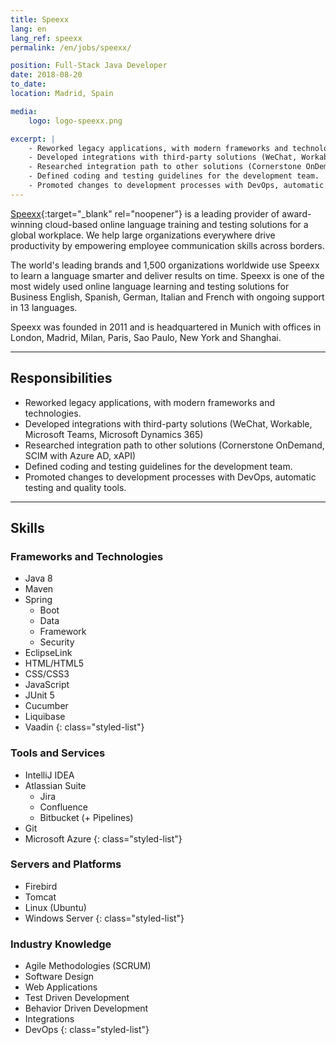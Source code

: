 ```yaml
---
title: Speexx
lang: en
lang_ref: speexx
permalink: /en/jobs/speexx/

position: Full-Stack Java Developer
date: 2018-08-20
to_date: 
location: Madrid, Spain

media:
    logo: logo-speexx.png

excerpt: |
    - Reworked legacy applications, with modern frameworks and technologies.
    - Developed integrations with third-party solutions (WeChat, Workable, Microsoft Teams, Microsoft Dynamics 365)
    - Researched integration path to other solutions (Cornerstone OnDemand, SCIM with Azure AD, xAPI)
    - Defined coding and testing guidelines for the development team.
    - Promoted changes to development processes with DevOps, automatic testing and quality tools.
---
```


[Speexx](https://www.speexx.com){:target="_blank" rel="noopener"} is a leading provider of award-winning cloud-based online language training and testing solutions for a global workplace. We help large organizations everywhere drive productivity by empowering employee communication skills across borders.

The world's leading brands and 1,500 organizations worldwide use Speexx to learn a language smarter and deliver results on time. Speexx is one of the most widely used online language learning and testing solutions for Business English, Spanish, German, Italian and French with ongoing support in 13 languages.

Speexx was founded in 2011 and is headquartered in Munich with offices in London, Madrid, Milan, Paris, Sao Paulo, New York and Shanghai.

***

## Responsibilities

- Reworked legacy applications, with modern frameworks and technologies.
- Developed integrations with third-party solutions (WeChat, Workable, Microsoft Teams, Microsoft Dynamics 365)
- Researched integration path to other solutions (Cornerstone OnDemand, SCIM with Azure AD, xAPI)
- Defined coding and testing guidelines for the development team.
- Promoted changes to development processes with DevOps, automatic testing and quality tools.

***

## Skills

### Frameworks and Technologies

- Java 8
- Maven
- Spring
    - Boot
    - Data
    - Framework
    - Security
- EclipseLink
- HTML/HTML5
- CSS/CSS3
- JavaScript
- JUnit 5
- Cucumber
- Liquibase
- Vaadin
{: class="styled-list"}

### Tools and Services

- IntelliJ IDEA
- Atlassian Suite
    - Jira
    - Confluence
    - Bitbucket (+ Pipelines)
- Git
- Microsoft Azure
{: class="styled-list"}

### Servers and Platforms

- Firebird
- Tomcat
- Linux (Ubuntu)
- Windows Server
{: class="styled-list"}

### Industry Knowledge

- Agile Methodologies (SCRUM)
- Software Design
- Web Applications
- Test Driven Development
- Behavior Driven Development
- Integrations
- DevOps
{: class="styled-list"}